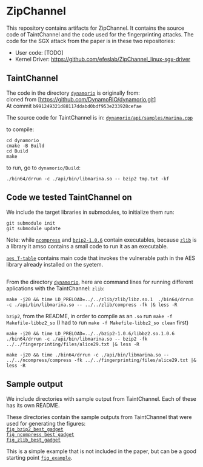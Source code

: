 # ZipChannel
This repository contains artifacts for ZipChannel. It contains the source code of TaintChannel and the code used for the fingerprinting attacks.
The code for the SGX attack from the paper is in these two repositories:
* User code: [TODO]
* Kernel Driver: https://github.com/efeslab/ZipChannel_linux-sgx-driver

## TaintChannel
The code in the directory [`dynamorio`](dynamorio) is originally from:  
cloned from	[https://github.com/DynamoRIO/dynamorio.git]  
At commit	`b991249321d88117ddabd0bdf953e233928cefae`

The source code for TaintChannel is in: [`dynamorio/api/samples/marina.cpp`](dynamorio/api/samples/marina.cpp)

to compile:
```
cd dynamorio
cmake -B Build
cd Build
make
```

to run, go to `dynamorio/Build`:
```
./bin64/drrun -c ./api/bin/libmarina.so -- bzip2 tmp.txt -kf
```

## Code we tested TaintChannel on
We include the target libraries in submodules, to initialize them run:
```
git submodule init
git submodule update
```

Note: while [`ncompress`](ncompress) and [`bzip2-1.0.6`](bzip2-1.0.6) contain executables, because [`zlib`](zlib) is a library it amso contains a small code to run it as an executable.

[`aes_T-table`](aes_T-table) contains main code that invokes the vulnerable path in the AES library already installed on the syetem.

## 
From the directory [`dynamorio`](dynamorio), here are command lines for running different aplications with the TaintChannel:
`zlib`:
```
make -j20 && time LD_PRELOAD=../../zlib/zlib/libz.so.1  ./bin64/drrun -c ./api/bin/libmarina.so -- ../../zlib/compress -fk |& less -R
```
`bzip2`, from the README, in order to compile as an `.so` run `make -f Makefile-libbz2_so` (I had to run `make -f Makefile-libbz2_so clean` first)
```
make -j20 && time LD_PRELOAD=../../bzip2-1.0.6/libbz2.so.1.0.6 ./bin64/drrun -c ./api/bin/libmarina.so -- bzip2 -fk ../../fingerprinting/files/alice29.txt |& less -R
```
```
make -j20 && time ./bin64/drrun -c ./api/bin/libmarina.so -- ../../ncompress/compress -fk ../../fingerprinting/files/alice29.txt |& less -R
```

## Sample output
We include directories with sample output from TaintChannel. Each of these has its own README.

These directories contain the sample outputs from TaintChannel that were used for generating the figures:  
[`fig_bzip2_best_gadget`](fig_bzip2_best_gadget)  
[`fig_ncompress_best_gadget`](fig_ncompress_best_gadget)  
[`fig_zlib_best_gadget`](fig_zlib_best_gadget)

This is a simple example that is not included in the paper, but can be a good starting point
[`fig_example`](fig_example).
